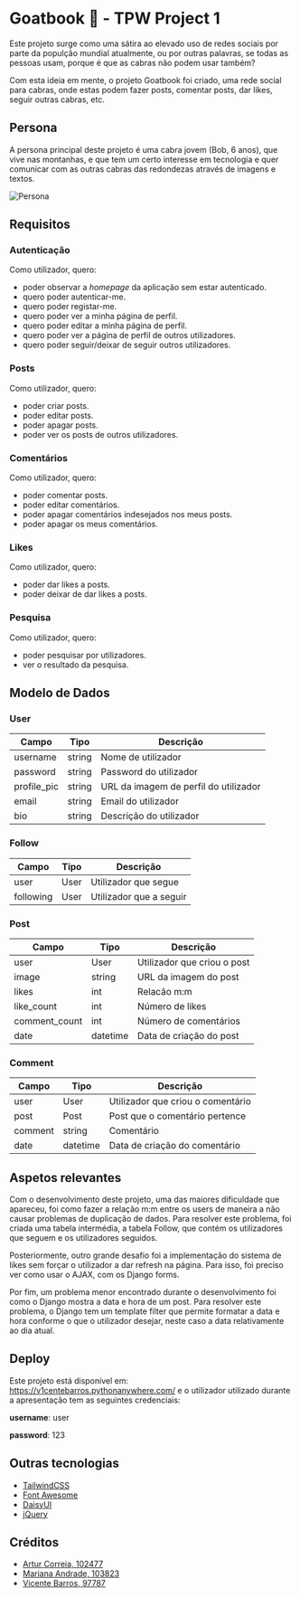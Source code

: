 # Goatbook 🐐 - TPW Project 1

Este projeto surge como uma sátira ao elevado uso de redes sociais por parte da populção mundial atualmente,
ou por outras palavras, se todas as pessoas usam, porque é que as cabras não podem usar também?

Com esta ideia em mente, o projeto Goatbook foi criado, uma rede social para cabras, onde estas podem fazer posts, 
comentar posts, dar likes, seguir outras cabras, etc.

## Persona

A persona principal deste projeto é uma cabra jovem (Bob, 6 anos), que vive nas montanhas, e que tem um certo interesse em tecnologia e
quer comunicar com as outras cabras das redondezas através de imagens e textos.

![Persona](https://v1centebarros.pythonanywhere.com/media/default.png)

## Requisitos

### Autenticação

Como utilizador, quero:

- poder observar a *homepage* da aplicação sem estar autenticado.
- quero poder autenticar-me.
- quero poder registar-me.
- quero poder ver a minha página de perfil.
- quero poder editar a minha página de perfil.
- quero poder ver a página de perfil de outros utilizadores.
- quero poder seguir/deixar de seguir outros utilizadores.

### Posts

Como utilizador, quero:

- poder criar posts.
- poder editar posts.
- poder apagar posts.
- poder ver os posts de outros utilizadores.

### Comentários

Como utilizador, quero:

- poder comentar posts.
- poder editar comentários.
- poder apagar comentários indesejados nos meus posts.
- poder apagar os meus comentários.

### Likes

Como utilizador, quero:

- poder dar likes a posts.
- poder deixar de dar likes a posts.

### Pesquisa

Como utilizador, quero:

- poder pesquisar por utilizadores.
- ver o resultado da pesquisa.


## Modelo de Dados

### User

| Campo       | Tipo   | Descrição                             |
|-------------|--------|---------------------------------------|
| username    | string | Nome de utilizador                    |
| password    | string | Password do utilizador                |
| profile_pic | string | URL da imagem de perfil do utilizador |
| email       | string | Email do utilizador                   |
| bio         | string | Descrição do utilizador               |


### Follow

| Campo     | Tipo | Descrição               |
|-----------|------|-------------------------|
| user      | User | Utilizador que segue    |
| following | User | Utilizador que a seguir |

### Post

| Campo         | Tipo     | Descrição                   |
|---------------|----------|-----------------------------|
| user          | User     | Utilizador que criou o post |
| image         | string   | URL da imagem do post       |
| likes         | int      | Relacão m:m                 |
| like_count    | int      | Número de likes             |
| comment_count | int      | Número de comentários       |
| date          | datetime | Data de criação do post     |

### Comment

| Campo   | Tipo     | Descrição                         |
|---------|----------|-----------------------------------|
| user    | User     | Utilizador que criou o comentário |
| post    | Post     | Post que o comentário pertence    |
| comment | string   | Comentário                        |
| date    | datetime | Data de criação do comentário     |


## Aspetos relevantes

Com o desenvolvimento deste projeto, uma das maiores dificuldade que apareceu, foi como fazer a relação m:m entre os
users de maneira a não causar problemas de duplicação de dados. Para resolver este problema, foi criada uma tabela
intermédia, a tabela Follow, que contém os utilizadores que seguem e os utilizadores seguidos.

Posteriormente, outro grande desafio foi a implementação do sistema de likes sem forçar o utilizador a dar refresh na
página. Para isso, foi preciso ver como usar o AJAX, com os Django forms.

Por fim, um problema menor encontrado durante o desenvolvimento foi como o Django mostra a data e hora de um
post. Para resolver este problema, o Django tem um template filter que permite formatar a data e hora conforme
o que o utilizador desejar, neste caso a data relativamente ao dia atual.


## Deploy

Este projeto está disponível em: https://v1centebarros.pythonanywhere.com/ e o utilizador utilizado durante a apresentação
tem as seguintes credenciais:


**username**: user

**password**: 123

## Outras tecnologias

- [TailwindCSS](https://tailwindcss.com/)
- [Font Awesome](https://fontawesome.com/)
- [DaisyUI](https://daisyui.com/)
- [jQuery](https://jquery.com/)

## Créditos

- [Artur Correia, 102477](https://github.com/afarturc)
- [Mariana Andrade, 103823](https://github.com/MarianaAndrad)
- [Vicente Barros, 97787](https://github.com/v1centebarros)
